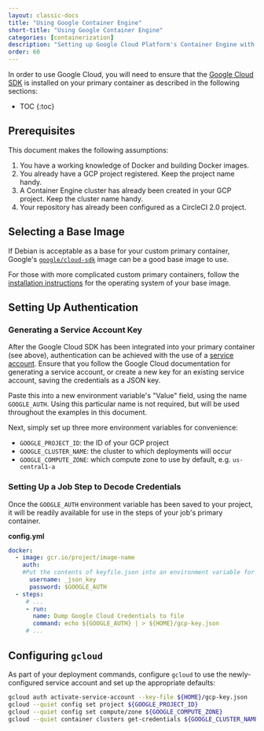 ```yaml
---
layout: classic-docs
title: "Using Google Container Engine"
short-title: "Using Google Container Engine"
categories: [containerization]
description: "Setting up Google Cloud Platform's Container Engine with CircleCI 2.0."
order: 60
---
```


In order to use Google Cloud, you will need to ensure that the [Google Cloud SDK](https://cloud.google.com/sdk/) is installed on your primary container as described in the following sections:

* TOC
{:toc}

## Prerequisites

This document makes the following assumptions:

1. You have a working knowledge of Docker and building Docker images.
1. You already have a GCP project registered. Keep the project name handy.
1. A Container Engine cluster has already been created in your GCP project. Keep the cluster name handy.
1. Your repository has already been configured as a CircleCI 2.0 project.

## Selecting a Base Image
If Debian is acceptable as a base for your custom primary container, Google's [`google/cloud-sdk`](https://hub.docker.com/r/google/cloud-sdk/) image can be a good base image to use.

For those with more complicated custom primary containers, follow the [installation instructions](https://cloud.google.com/sdk/) for the operating system of your base image.

## Setting Up Authentication

### Generating a Service Account Key
After the Google Cloud SDK has been integrated into your primary container (see above), authentication can be achieved with the use of a [service account](https://cloud.google.com/docs/authentication#getting_credentials_for_server-centric_flow). Ensure that you follow the Google Cloud documentation for generating a service account, or create a new key for an existing service account, saving the credentials as a JSON key.

Paste this into a new environment variable's "Value" field, using the name `GOOGLE_AUTH`. Using this particular name is not required, but will be used throughout the examples in this document.

Next, simply set up three more environment variables for convenience:

* `GOOGLE_PROJECT_ID`: the ID of your GCP project
* `GOOGLE_CLUSTER_NAME`: the cluster to which deployments will occur
* `GOOGLE_COMPUTE_ZONE`: which compute zone to use by default, e.g. `us-central1-a`

### Setting Up a Job Step to Decode Credentials
Once the `GOOGLE_AUTH` environment variable has been saved to your project, it will be readily available for use in the steps of your job's primary container. 

**config.yml**

```yml
docker: 
  - image: gcr.io/project/image-name
    auth:
    #Put the contents of keyfile.json into an environment variable for the build called GCR_CREDS, which is then passed in.
      username: _json_key
      password: $GOOGLE_AUTH 
  - steps:
     # ...
     - run:
       name: Dump Google Cloud Credentials to file
       command: echo ${GOOGLE_AUTH} | > ${HOME}/gcp-key.json
     # ...  
```

## Configuring `gcloud`

As part of your deployment commands, configure `gcloud` to use the newly-configured service account and set up the appropriate defaults:

```sh
gcloud auth activate-service-account --key-file ${HOME}/gcp-key.json
gcloud --quiet config set project ${GOOGLE_PROJECT_ID}
gcloud --quiet config set compute/zone ${GOOGLE_COMPUTE_ZONE}
gcloud --quiet container clusters get-credentials ${GOOGLE_CLUSTER_NAME}
```


